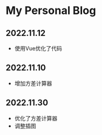 # My Personal Blog

## 2022.11.12
- 使用Vue优化了代码

## 2022.11.10
- 增加方差计算器

## 2022.11.30
- 优化了方差计算器
- 调整插图